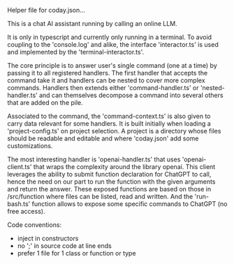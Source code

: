 Helper file for coday.json...

This is a chat AI assistant running by calling an online LLM.

It is only in typescript and currently only running in a terminal. To avoid coupling to the 'console.log' and alike, the interface 'interactor.ts' is used and implemented by the 'terminal-interactor.ts'.

The core principle is to answer user's single command (one at a time) by passing it to all registered handlers.
The first handler that accepts the command take it and handlers can be nested to cover more complex commands.
Handlers then extends either 'command-handler.ts' or 'nested-handler.ts' and can themselves decompose a command into several others that are added on the pile.

Associated to the command, the 'command-context.ts' is also given to carry data relevant for some handlers. It is built initially when loading a 'project-config.ts' on project selection.
A project is a directory whose files should be readable and editable and where 'coday.json' add some customizations.

The most interesting handler is 'openai-handler.ts' that uses 'openai-client.ts' that wraps the complexity around the library openai.
This client leverages the ability to submit function declaration for ChatGPT to call, hence the need on our part to run the function with the given arguments and return the answer.
These exposed functions are based on those in /src/function where files can be listed, read and written. And the 'run-bash.ts' function allows to expose some specific commands to ChatGPT (no free access).

Code conventions:
- inject in constructors
- no ';' in source code at line ends
- prefer 1 file for 1 class or function or type